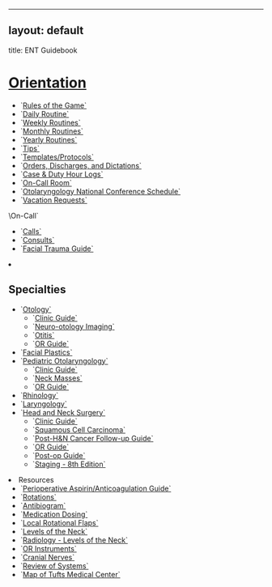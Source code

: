 ------------------------------------------------------------------------

## layout: default

title: ENT Guidebook

# [Orientation](https://orientation/index.html)

<ul>
<li>
`<a href="rules-of-the-game.html">Rules of the Game`</a>
</li>
<li>
`<a href="daily-routine.html">Daily Routine`</a>
</li>
<li>
`<a href="weekly-routines.html">Weekly Routines`</a>
</li>
<li>
`<a href="monthly-routines.html">Monthly Routines`</a>
</li>
<li>
`<a href="yearly-routines.html">Yearly Routines`</a>
</li>
<li>
`<a href="tips.html">Tips`</a>
</li>
<li>
`<a href="templates-protocols.html">Templates/Protocols`</a>
</li>
<li>
`<a href="orders-discharges-and-dictations.html">Orders, Discharges, and Dictations`</a>
</li>
<li>
`<a href="orientation/case-duty-hour-logs.html">Case & Duty Hour Logs`</a>
</li>
<li>
`<a href="orientation/on-call-room.html">On-Call Room`</a>
</li>
<li>
`<a href="otolaryngology-national-conference-schedule.html">Otolaryngology National Conference Schedule`</a>
</li>
<li>
`<a href="orientation/vacation-requests.html">Vacation Requests`</a>
</li>
</ul>
</li>
\<h2`<a href="on-call/index.html">On-Call`</a>
<ul>
<li>
`<a href="on-call/calls.html">Calls`</a>
</li>
<li>
`<a href="on-call/consults.html">Consults`</a>
</li>
<li>
`<a href="facial-trauma-guide.html">Facial Trauma Guide`</a>
</li>
</ul>
</li>
<li>
<h2>
Specialties
</h2>
<ul>
<li>
`<a href="otology/index.html">Otology`</a>
<ul>
<li>
`<a href="otology/clinic-guide.html">Clinic Guide`</a>
</li>
<li>
`<a href="otology/neuro-otology-imaging.html">Neuro-otology Imaging`</a>
</li>
<li>
`<a href="otology/otitis.html">Otitis`</a>
</li>
<li>
`<a href="otology/or-guide.html">OR Guide`</a>
</li>
</ul>
</li>
<li>
`<a href="facial-plastics.html">Facial Plastics`</a>
</li>
<li>
`<a href="pediatric-otolaryngology/index.html">Pediatric Otolaryngology`</a>
<ul>
<li>
`<a href="pediatric-otolaryngology/clinic-guide.html">Clinic Guide`</a>
</li>
<li>
`<a href="pediatric-otolaryngology/neck-masses.html">Neck Masses`</a>
</li>
<li>
`<a href="pediatric-otolaryngology/or-guide.html">OR Guide`</a>
</li>
</ul>
</li>
<li>
`<a href="rhinology.html">Rhinology`</a>
</li>
<li>
`<a href="laryngology.html">Laryngology`</a>
</li>
<li>
`<a href="head-and-neck-surgery/index.html">Head and Neck Surgery`</a>
<ul>
<li>
`<a href="head-and-neck-surgery/clinic-guide.html">Clinic Guide`</a>
</li>
<li>
`<a href="head-and-neck-surgery/squamous-cell-carcinoma.html">Squamous Cell Carcinoma`</a>
</li>
<li>
`<a href="head-and-neck-surgery/follow-up-guide.html">Post-H&N Cancer Follow-up Guide`</a>
</li>
<li>
`<a href="head-and-neck-surgery/or-guide.html">OR Guide`</a>
</li>
<li>
`<a href="head-and-neck-surgery/post-op-guide.html">Post-op Guide`</a>
</li>
<li>
`<a href="head-and-neck-surgery/staging-8th-edition.html">Staging - 8th Edition`</a>
</li>
</ul>
</li>
</ul>
</li>
<li>
Resources
<ul>
<li>
`<a href="perioperative-aspirin-anticoagulation-guide.html">Perioperative Aspirin/Anticoagulation Guide`</a>
</li>
<li>
`<a href="rotations.html">Rotations`</a>
</li>
<li>
`<a href="antibiogram.html">Antibiogram`</a>
</li>
<li>
`<a href="medications.html">Medication Dosing`</a>
</li>
<li>
`<a href="local-rotational-flaps.html">Local Rotational Flaps`</a>
</li>
<li>
`<a href="levels-of-the-neck.html">Levels of the Neck`</a>
</li>
<li>
`<a href="radiology-levels-of-the-neck.html">Radiology - Levels of the Neck`</a>
</li>
<li>
`<a href="or-instruments.html">OR Instruments`</a>
</li>
<li>
`<a href="cranial-nerves.html">Cranial Nerves`</a>
</li>
<li>
`<a href="review-of-systems.html">Review of Systems`</a>
</li>
<li>
`<a href="map-of-tufts-medical-center.html">Map of Tufts Medical Center`</a>
</li>
</ul>
</li>
</ul>
